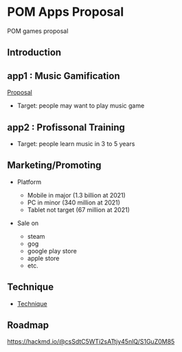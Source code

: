 # POM Apps Proposal

POM games proposal

## Introduction


## app1 : Music Gamification
[Proposal](Proposal/)
* Target: people may want to play music game

## app2 : Profissonal Training
* Target: people learn music in 3 to 5 years

## Marketing/Promoting
* Platform
  * Mobile in major (1.3 billion at 2021)
  * PC in minor (340 million at 2021)
  * Tablet not target (67 million at 2021)

* Sale on 
  * steam
  * gog
  * google play store
  * apple store
  * etc.

## Technique
* [Technique](Technique/)

## Roadmap
https://hackmd.io/@csSdtC5WTi2sATtjy45nlQ/S1GuZ0M85
